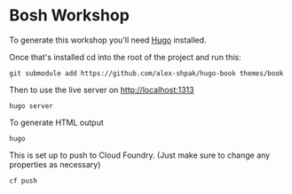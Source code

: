# Bosh Workshop

To generate this workshop you'll need [Hugo](https://gohugo.io/) installed. 

Once that's installed cd into the root of the project and run this:

```
git submodule add https://github.com/alex-shpak/hugo-book themes/book
```

Then to use the live server on [http://localhost:1313](http://localhost:1313)
```
hugo server
```

To generate HTML output
```
hugo
```

This is set up to push to Cloud Foundry. (Just make sure to change any properties as necessary)
```
cf push
```


